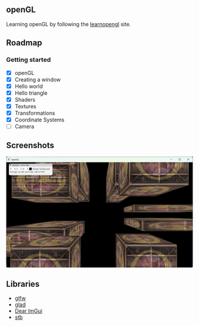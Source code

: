 ## openGL
Learning openGL by following the [learnopengl](https://learnopengl.com/) site. 

## Roadmap
### Getting started 
- [x] openGL
- [x] Creating a window
- [x] Hello world
- [x] Hello triangle
- [x] Shaders
- [x] Textures
- [x] Transformations
- [x] Coordinate Systems
- [ ] Camera

## Screenshots
![image](/ss/ss1.png)

## Libraries
- [glfw](https://github.com/glfw/glfw)
- [glad](https://github.com/Dav1dde/glad)
- [Dear ImGui](https://github.com/ocornut/imgui)
- [stb](https://github.com/nothings/stb)


